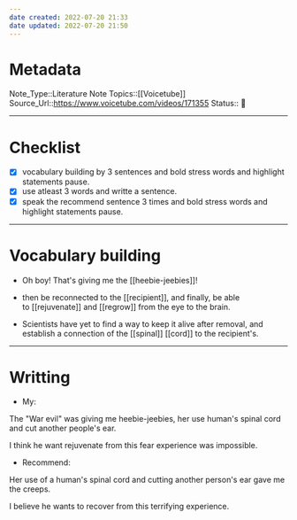 ```yaml
---
date created: 2022-07-20 21:33
date updated: 2022-07-20 21:50
---
```


# Metadata

Note_Type::Literature Note
Topics::[[Voicetube]]
Source_Url::<https://www.voicetube.com/videos/171355>
Status:: 👶

---

# Checklist

- [x] vocabulary building by 3 sentences and bold stress words and highlight statements pause.
- [x] use atleast 3 words and writte a sentence.
- [x] speak the recommend sentence 3 times and bold stress words and highlight statements pause.

---

# Vocabulary building

- Oh boy! That's giving me the [[heebie-jeebies]]!

- then be reconnected to the [[recipient]], and finally, be able to [[rejuvenate]] and [[regrow]] from the eye to the brain.

- Scientists have yet to find a way to keep it alive after removal, and establish a connection of the [[spinal]] [[cord]] to the recipient's.

---

# Writting

- My:

The "War evil" was giving me heebie-jeebies, her use human's spinal cord and cut another people's ear.

I think he want rejuvenate from this fear experience was impossible.

- Recommend:

Her use of a human's spinal cord and cutting another person's ear gave me the creeps.

I believe he wants to recover from this terrifying experience.
